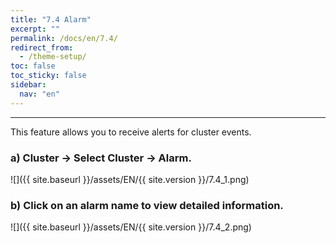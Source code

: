 ```yaml
---
title: "7.4 Alarm"
excerpt: ""
permalink: /docs/en/7.4/
redirect_from:
  - /theme-setup/
toc: false
toc_sticky: false
sidebar:
  nav: "en"
---
```



---

This feature allows you to receive alerts for cluster events.

### a\) Cluster → Select Cluster → Alarm.
![]({{ site.baseurl }}/assets/EN/{{ site.version }}/7.4_1.png)

### b\) Click on an alarm name to view detailed information.
![]({{ site.baseurl }}/assets/EN/{{ site.version }}/7.4_2.png)
